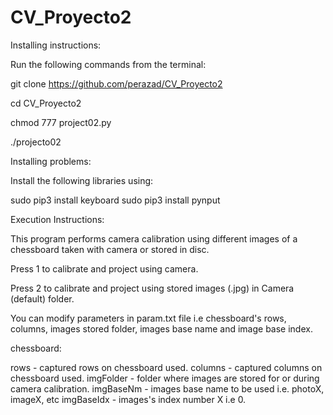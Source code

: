 # CV_Proyecto2

Installing instructions:

Run the following commands from the terminal:

git clone https://github.com/perazad/CV_Proyecto2

cd CV_Proyecto2

chmod 777 project02.py

./projecto02

Installing problems:

Install the following libraries using:

sudo pip3 install keyboard
sudo pip3 install pynput

Execution Instructions:

This program performs camera calibration using different images of a chessboard taken with camera or stored in disc.

Press 1 to calibrate and project using camera.

Press 2 to calibrate and project using stored images (.jpg) in Camera (default) folder.

You can modify parameters in param.txt file i.e chessboard's rows, columns, images stored folder, images base name and image base index.

chessboard:

rows - captured rows on chessboard used.
columns - captured columns on chessboard used.
imgFolder - folder where images are stored for or during camera calibration.
imgBaseNm - images base name to be used i.e. photoX, imageX, etc
imgBaseIdx - images's index number X i.e 0.



